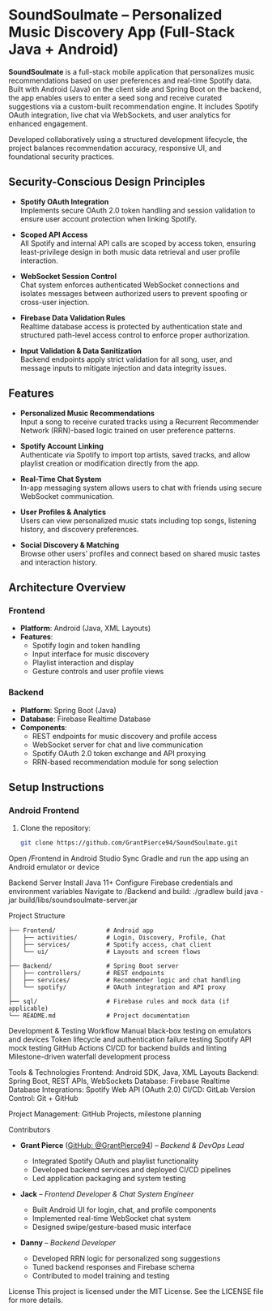 # SoundSoulmate – Personalized Music Discovery App (Full-Stack Java + Android)

**SoundSoulmate** is a full-stack mobile application that personalizes music recommendations based on user preferences and real-time Spotify data. Built with Android (Java) on the client side and Spring Boot on the backend, the app enables users to enter a seed song and receive curated suggestions via a custom-built recommendation engine. It includes Spotify OAuth integration, live chat via WebSockets, and user analytics for enhanced engagement.

Developed collaboratively using a structured development lifecycle, the project balances recommendation accuracy, responsive UI, and foundational security practices.

## Security-Conscious Design Principles

- **Spotify OAuth Integration**  
  Implements secure OAuth 2.0 token handling and session validation to ensure user account protection when linking Spotify.

- **Scoped API Access**  
  All Spotify and internal API calls are scoped by access token, ensuring least-privilege design in both music data retrieval and user profile interaction.

- **WebSocket Session Control**  
  Chat system enforces authenticated WebSocket connections and isolates messages between authorized users to prevent spoofing or cross-user injection.

- **Firebase Data Validation Rules**  
  Realtime database access is protected by authentication state and structured path-level access control to enforce proper authorization.

- **Input Validation & Data Sanitization**  
  Backend endpoints apply strict validation for all song, user, and message inputs to mitigate injection and data integrity issues.

## Features

- **Personalized Music Recommendations**  
  Input a song to receive curated tracks using a Recurrent Recommender Network (RRN)-based logic trained on user preference patterns.

- **Spotify Account Linking**  
  Authenticate via Spotify to import top artists, saved tracks, and allow playlist creation or modification directly from the app.

- **Real-Time Chat System**  
  In-app messaging system allows users to chat with friends using secure WebSocket communication.

- **User Profiles & Analytics**  
  Users can view personalized music stats including top songs, listening history, and discovery preferences.

- **Social Discovery & Matching**  
  Browse other users’ profiles and connect based on shared music tastes and interaction history.

## Architecture Overview

### Frontend

- **Platform**: Android (Java, XML Layouts)  
- **Features**:
  - Spotify login and token handling
  - Input interface for music discovery
  - Playlist interaction and display
  - Gesture controls and user profile views

### Backend

- **Platform**: Spring Boot (Java)  
- **Database**: Firebase Realtime Database  
- **Components**:
  - REST endpoints for music discovery and profile access
  - WebSocket server for chat and live communication
  - Spotify OAuth 2.0 token exchange and API proxying
  - RRN-based recommendation module for song selection

## Setup Instructions

### Android Frontend

1. Clone the repository:
   ```bash
   git clone https://github.com/GrantPierce94/SoundSoulmate.git
Open /Frontend in Android Studio
Sync Gradle and run the app using an Android emulator or device

Backend Server
Install Java 11+
Configure Firebase credentials and environment variables
Navigate to /Backend and build:
./gradlew build
java -jar build/libs/soundsoulmate-server.jar

Project Structure
```
├── Frontend/              # Android app
│   ├── activities/        # Login, Discovery, Profile, Chat
│   ├── services/          # Spotify access, chat client
│   └── ui/                # Layouts and screen flows
│
├── Backend/               # Spring Boot server
│   ├── controllers/       # REST endpoints
│   ├── services/          # Recommender logic and chat handling
│   └── spotify/           # OAuth integration and API proxy
│
├── sql/                   # Firebase rules and mock data (if applicable)
└── README.md              # Project documentation
```

Development & Testing Workflow
Manual black-box testing on emulators and devices
Token lifecycle and authentication failure testing
Spotify API mock testing
GitHub Actions CI/CD for backend builds and linting
Milestone-driven waterfall development process

Tools & Technologies
Frontend: Android SDK, Java, XML Layouts
Backend: Spring Boot, REST APIs, WebSockets
Database: Firebase Realtime Database
Integrations: Spotify Web API (OAuth 2.0)
CI/CD: GitLab
Version Control: Git + GitHub

Project Management: GitHub Projects, milestone planning

Contributors
- **Grant Pierce** ([GitHub: @GrantPierce94](https://github.com/GrantPierce94)) – *Backend & DevOps Lead*  
  - Integrated Spotify OAuth and playlist functionality  
  - Developed backend services and deployed CI/CD pipelines
  - Led application packaging and system testing

- **Jack** – *Frontend Developer & Chat System Engineer*  
  - Built Android UI for login, chat, and profile components  
  - Implemented real-time WebSocket chat system  
  - Designed swipe/gesture-based music interface

- **Danny** – *Backend Developer*  
  - Developed RRN logic for personalized song suggestions
  - Tuned backend responses and Firebase schema
  - Contributed to model training and testing

License
This project is licensed under the MIT License. See the LICENSE file for more details.
